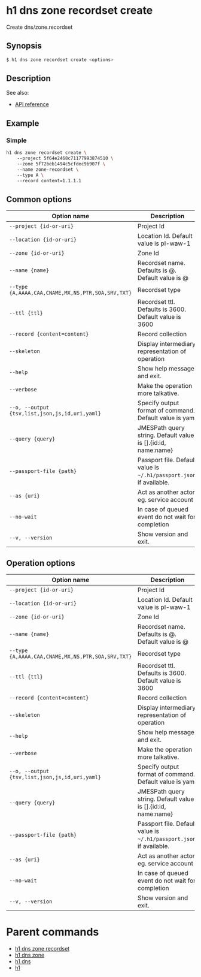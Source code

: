 
# h1 dns zone recordset create

Create dns/zone.recordset

## Synopsis

```bash
$ h1 dns zone recordset create <options>
```

## Description

See also:

* [API reference](https://api.hyperone.com/v2/docs#operation/dns_project_zone_recordset_create)

## Example


### Simple

```bash
h1 dns zone recordset create \ 
	--project 5f64e2468c71177993874510 \ 
	--zone 5f72beb1494c5cfdec9b907f \ 
	--name zone-recordset \ 
	--type A \ 
	--record content=1.1.1.1
```

## Common options

| Option name                                           | Description                                                              |
| ----------------------------------------------------- | ------------------------------------------------------------------------ |
| ```--project {id-or-uri}```                           | Project Id                                                               |
| ```--location {id-or-uri}```                          | Location Id. Default value is pl-waw-1                                   |
| ```--zone {id-or-uri}```                              | Zone Id                                                                  |
| ```--name {name}```                                   | Recordset name. Defaults is @. Default value is @                        |
| ```--type {A,AAAA,CAA,CNAME,MX,NS,PTR,SOA,SRV,TXT}``` | Recordset type                                                           |
| ```--ttl {ttl}```                                     | Recordset ttl. Defaults is 3600. Default value is 3600                   |
| ```--record {content=content}```                      | Record collection                                                        |
| ```--skeleton```                                      | Display intermediary representation of operation                         |
| ```--help```                                          | Show help message and exit.                                              |
| ```--verbose```                                       | Make the operation more talkative.                                       |
| ```--o, --output {tsv,list,json,js,id,uri,yaml}```    | Specify output format of command. Default value is yaml                  |
| ```--query {query}```                                 | JMESPath query string. Default value is [].\{id:id, name:name\}          |
| ```--passport-file {path}```                          | Passport file. Default value is ```~/.h1/passport.json```, if available. |
| ```--as {uri}```                                      | Act as another actor eg. service account                                 |
| ```--no-wait```                                       | In case of queued event do not wait for completion                       |
| ```--v, --version```                                  | Show version and exit.                                                   |

## Operation options

| Option name                                           | Description                                                              |
| ----------------------------------------------------- | ------------------------------------------------------------------------ |
| ```--project {id-or-uri}```                           | Project Id                                                               |
| ```--location {id-or-uri}```                          | Location Id. Default value is pl-waw-1                                   |
| ```--zone {id-or-uri}```                              | Zone Id                                                                  |
| ```--name {name}```                                   | Recordset name. Defaults is @. Default value is @                        |
| ```--type {A,AAAA,CAA,CNAME,MX,NS,PTR,SOA,SRV,TXT}``` | Recordset type                                                           |
| ```--ttl {ttl}```                                     | Recordset ttl. Defaults is 3600. Default value is 3600                   |
| ```--record {content=content}```                      | Record collection                                                        |
| ```--skeleton```                                      | Display intermediary representation of operation                         |
| ```--help```                                          | Show help message and exit.                                              |
| ```--verbose```                                       | Make the operation more talkative.                                       |
| ```--o, --output {tsv,list,json,js,id,uri,yaml}```    | Specify output format of command. Default value is yaml                  |
| ```--query {query}```                                 | JMESPath query string. Default value is [].\{id:id, name:name\}          |
| ```--passport-file {path}```                          | Passport file. Default value is ```~/.h1/passport.json```, if available. |
| ```--as {uri}```                                      | Act as another actor eg. service account                                 |
| ```--no-wait```                                       | In case of queued event do not wait for completion                       |
| ```--v, --version```                                  | Show version and exit.                                                   |

# Parent commands

* [h1 dns zone recordset](./../README.md)
* [h1 dns zone](./../../README.md)
* [h1 dns](./../../../README.md)
* [h1](./../../../../README.md)

